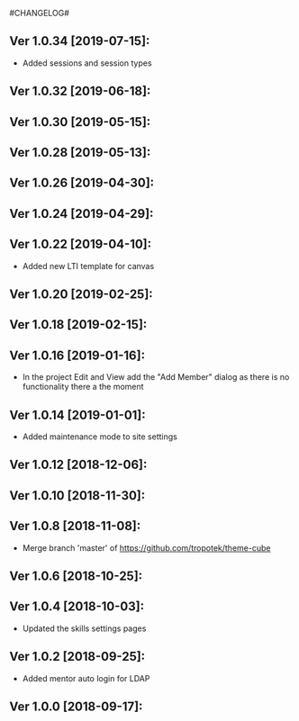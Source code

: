 #CHANGELOG#

Ver 1.0.34 [2019-07-15]:
-------------------------------
  - Added sessions and session types


Ver 1.0.32 [2019-06-18]:
-------------------------------


Ver 1.0.30 [2019-05-15]:
-------------------------------


Ver 1.0.28 [2019-05-13]:
-------------------------------


Ver 1.0.26 [2019-04-30]:
-------------------------------


Ver 1.0.24 [2019-04-29]:
-------------------------------


Ver 1.0.22 [2019-04-10]:
-------------------------------
  - Added new LTI template for canvas


Ver 1.0.20 [2019-02-25]:
-------------------------------


Ver 1.0.18 [2019-02-15]:
-------------------------------


Ver 1.0.16 [2019-01-16]:
-------------------------------
  - In the project Edit and View add the "Add Member" dialog as there is no functionality there a
   the moment


Ver 1.0.14 [2019-01-01]:
-------------------------------
  - Added maintenance mode to site settings


Ver 1.0.12 [2018-12-06]:
-------------------------------


Ver 1.0.10 [2018-11-30]:
-------------------------------


Ver 1.0.8 [2018-11-08]:
-------------------------------
  - Merge branch 'master' of https://github.com/tropotek/theme-cube


Ver 1.0.6 [2018-10-25]:
-------------------------------


Ver 1.0.4 [2018-10-03]:
-------------------------------
  - Updated the skills settings pages


Ver 1.0.2 [2018-09-25]:
-------------------------------
  - Added mentor auto login for LDAP


Ver 1.0.0 [2018-09-17]:
-------------------------------






